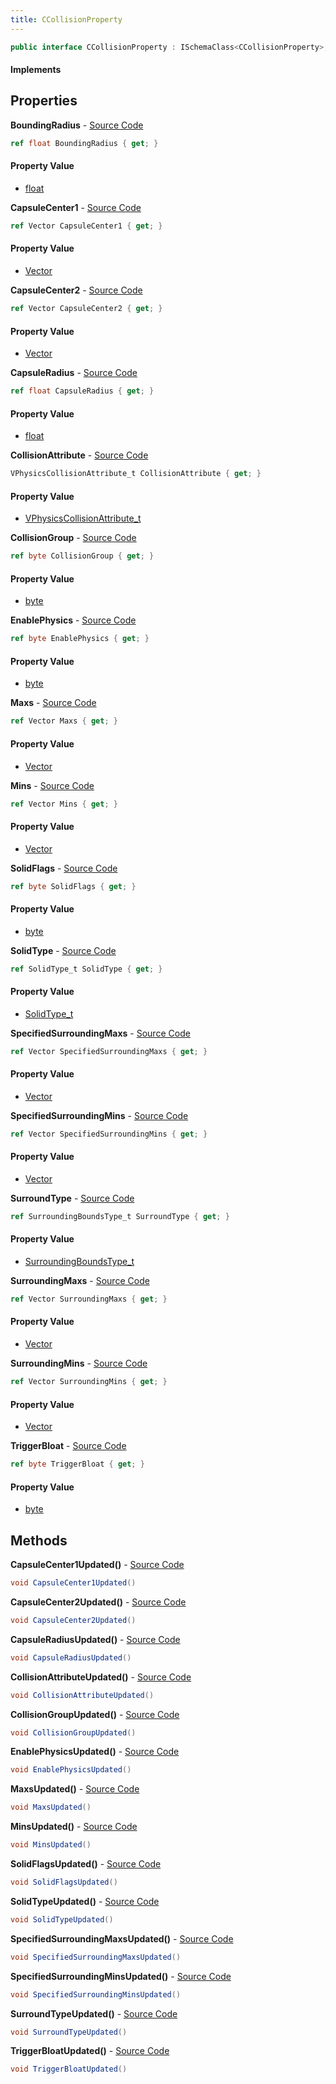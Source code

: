 ```yaml
---
title: CCollisionProperty
---
```


```csharp
public interface CCollisionProperty : ISchemaClass<CCollisionProperty>, ISchemaField, ISchemaClass, INativeHandle
```

#### Implements

## Properties

**BoundingRadius** - [Source Code](https://github.com/swiftly-solution/swiftlys2/blob/main/managed/src/SwiftlyS2.Generated/Schemas/Interfaces/CCollisionProperty.cs#L34)

```csharp
ref float BoundingRadius { get; }
```

#### Property Value

- [float](https://learn.microsoft.com/dotnet/api/system.single)

**CapsuleCenter1** - [Source Code](https://github.com/swiftly-solution/swiftlys2/blob/main/managed/src/SwiftlyS2.Generated/Schemas/Interfaces/CCollisionProperty.cs#L44)

```csharp
ref Vector CapsuleCenter1 { get; }
```

#### Property Value

- [Vector](/docs/api/shared/natives/vector)

**CapsuleCenter2** - [Source Code](https://github.com/swiftly-solution/swiftlys2/blob/main/managed/src/SwiftlyS2.Generated/Schemas/Interfaces/CCollisionProperty.cs#L46)

```csharp
ref Vector CapsuleCenter2 { get; }
```

#### Property Value

- [Vector](/docs/api/shared/natives/vector)

**CapsuleRadius** - [Source Code](https://github.com/swiftly-solution/swiftlys2/blob/main/managed/src/SwiftlyS2.Generated/Schemas/Interfaces/CCollisionProperty.cs#L48)

```csharp
ref float CapsuleRadius { get; }
```

#### Property Value

- [float](https://learn.microsoft.com/dotnet/api/system.single)

**CollisionAttribute** - [Source Code](https://github.com/swiftly-solution/swiftlys2/blob/main/managed/src/SwiftlyS2.Generated/Schemas/Interfaces/CCollisionProperty.cs#L16)

```csharp
VPhysicsCollisionAttribute_t CollisionAttribute { get; }
```

#### Property Value

- [VPhysicsCollisionAttribute_t](/docs/api/shared/schemadefinitions/vphysicscollisionattribute_t)

**CollisionGroup** - [Source Code](https://github.com/swiftly-solution/swiftlys2/blob/main/managed/src/SwiftlyS2.Generated/Schemas/Interfaces/CCollisionProperty.cs#L30)

```csharp
ref byte CollisionGroup { get; }
```

#### Property Value

- [byte](https://learn.microsoft.com/dotnet/api/system.byte)

**EnablePhysics** - [Source Code](https://github.com/swiftly-solution/swiftlys2/blob/main/managed/src/SwiftlyS2.Generated/Schemas/Interfaces/CCollisionProperty.cs#L32)

```csharp
ref byte EnablePhysics { get; }
```

#### Property Value

- [byte](https://learn.microsoft.com/dotnet/api/system.byte)

**Maxs** - [Source Code](https://github.com/swiftly-solution/swiftlys2/blob/main/managed/src/SwiftlyS2.Generated/Schemas/Interfaces/CCollisionProperty.cs#L20)

```csharp
ref Vector Maxs { get; }
```

#### Property Value

- [Vector](/docs/api/shared/natives/vector)

**Mins** - [Source Code](https://github.com/swiftly-solution/swiftlys2/blob/main/managed/src/SwiftlyS2.Generated/Schemas/Interfaces/CCollisionProperty.cs#L18)

```csharp
ref Vector Mins { get; }
```

#### Property Value

- [Vector](/docs/api/shared/natives/vector)

**SolidFlags** - [Source Code](https://github.com/swiftly-solution/swiftlys2/blob/main/managed/src/SwiftlyS2.Generated/Schemas/Interfaces/CCollisionProperty.cs#L22)

```csharp
ref byte SolidFlags { get; }
```

#### Property Value

- [byte](https://learn.microsoft.com/dotnet/api/system.byte)

**SolidType** - [Source Code](https://github.com/swiftly-solution/swiftlys2/blob/main/managed/src/SwiftlyS2.Generated/Schemas/Interfaces/CCollisionProperty.cs#L24)

```csharp
ref SolidType_t SolidType { get; }
```

#### Property Value

- [SolidType_t](/docs/api/shared/schemadefinitions/solidtype_t)

**SpecifiedSurroundingMaxs** - [Source Code](https://github.com/swiftly-solution/swiftlys2/blob/main/managed/src/SwiftlyS2.Generated/Schemas/Interfaces/CCollisionProperty.cs#L38)

```csharp
ref Vector SpecifiedSurroundingMaxs { get; }
```

#### Property Value

- [Vector](/docs/api/shared/natives/vector)

**SpecifiedSurroundingMins** - [Source Code](https://github.com/swiftly-solution/swiftlys2/blob/main/managed/src/SwiftlyS2.Generated/Schemas/Interfaces/CCollisionProperty.cs#L36)

```csharp
ref Vector SpecifiedSurroundingMins { get; }
```

#### Property Value

- [Vector](/docs/api/shared/natives/vector)

**SurroundType** - [Source Code](https://github.com/swiftly-solution/swiftlys2/blob/main/managed/src/SwiftlyS2.Generated/Schemas/Interfaces/CCollisionProperty.cs#L28)

```csharp
ref SurroundingBoundsType_t SurroundType { get; }
```

#### Property Value

- [SurroundingBoundsType_t](/docs/api/shared/schemadefinitions/surroundingboundstype_t)

**SurroundingMaxs** - [Source Code](https://github.com/swiftly-solution/swiftlys2/blob/main/managed/src/SwiftlyS2.Generated/Schemas/Interfaces/CCollisionProperty.cs#L40)

```csharp
ref Vector SurroundingMaxs { get; }
```

#### Property Value

- [Vector](/docs/api/shared/natives/vector)

**SurroundingMins** - [Source Code](https://github.com/swiftly-solution/swiftlys2/blob/main/managed/src/SwiftlyS2.Generated/Schemas/Interfaces/CCollisionProperty.cs#L42)

```csharp
ref Vector SurroundingMins { get; }
```

#### Property Value

- [Vector](/docs/api/shared/natives/vector)

**TriggerBloat** - [Source Code](https://github.com/swiftly-solution/swiftlys2/blob/main/managed/src/SwiftlyS2.Generated/Schemas/Interfaces/CCollisionProperty.cs#L26)

```csharp
ref byte TriggerBloat { get; }
```

#### Property Value

- [byte](https://learn.microsoft.com/dotnet/api/system.byte)

## Methods

**CapsuleCenter1Updated()** - [Source Code](https://github.com/swiftly-solution/swiftlys2/blob/main/managed/src/SwiftlyS2.Generated/Schemas/Interfaces/CCollisionProperty.cs#L61)

```csharp
void CapsuleCenter1Updated()
```

**CapsuleCenter2Updated()** - [Source Code](https://github.com/swiftly-solution/swiftlys2/blob/main/managed/src/SwiftlyS2.Generated/Schemas/Interfaces/CCollisionProperty.cs#L62)

```csharp
void CapsuleCenter2Updated()
```

**CapsuleRadiusUpdated()** - [Source Code](https://github.com/swiftly-solution/swiftlys2/blob/main/managed/src/SwiftlyS2.Generated/Schemas/Interfaces/CCollisionProperty.cs#L63)

```csharp
void CapsuleRadiusUpdated()
```

**CollisionAttributeUpdated()** - [Source Code](https://github.com/swiftly-solution/swiftlys2/blob/main/managed/src/SwiftlyS2.Generated/Schemas/Interfaces/CCollisionProperty.cs#L50)

```csharp
void CollisionAttributeUpdated()
```

**CollisionGroupUpdated()** - [Source Code](https://github.com/swiftly-solution/swiftlys2/blob/main/managed/src/SwiftlyS2.Generated/Schemas/Interfaces/CCollisionProperty.cs#L57)

```csharp
void CollisionGroupUpdated()
```

**EnablePhysicsUpdated()** - [Source Code](https://github.com/swiftly-solution/swiftlys2/blob/main/managed/src/SwiftlyS2.Generated/Schemas/Interfaces/CCollisionProperty.cs#L58)

```csharp
void EnablePhysicsUpdated()
```

**MaxsUpdated()** - [Source Code](https://github.com/swiftly-solution/swiftlys2/blob/main/managed/src/SwiftlyS2.Generated/Schemas/Interfaces/CCollisionProperty.cs#L52)

```csharp
void MaxsUpdated()
```

**MinsUpdated()** - [Source Code](https://github.com/swiftly-solution/swiftlys2/blob/main/managed/src/SwiftlyS2.Generated/Schemas/Interfaces/CCollisionProperty.cs#L51)

```csharp
void MinsUpdated()
```

**SolidFlagsUpdated()** - [Source Code](https://github.com/swiftly-solution/swiftlys2/blob/main/managed/src/SwiftlyS2.Generated/Schemas/Interfaces/CCollisionProperty.cs#L53)

```csharp
void SolidFlagsUpdated()
```

**SolidTypeUpdated()** - [Source Code](https://github.com/swiftly-solution/swiftlys2/blob/main/managed/src/SwiftlyS2.Generated/Schemas/Interfaces/CCollisionProperty.cs#L54)

```csharp
void SolidTypeUpdated()
```

**SpecifiedSurroundingMaxsUpdated()** - [Source Code](https://github.com/swiftly-solution/swiftlys2/blob/main/managed/src/SwiftlyS2.Generated/Schemas/Interfaces/CCollisionProperty.cs#L60)

```csharp
void SpecifiedSurroundingMaxsUpdated()
```

**SpecifiedSurroundingMinsUpdated()** - [Source Code](https://github.com/swiftly-solution/swiftlys2/blob/main/managed/src/SwiftlyS2.Generated/Schemas/Interfaces/CCollisionProperty.cs#L59)

```csharp
void SpecifiedSurroundingMinsUpdated()
```

**SurroundTypeUpdated()** - [Source Code](https://github.com/swiftly-solution/swiftlys2/blob/main/managed/src/SwiftlyS2.Generated/Schemas/Interfaces/CCollisionProperty.cs#L56)

```csharp
void SurroundTypeUpdated()
```

**TriggerBloatUpdated()** - [Source Code](https://github.com/swiftly-solution/swiftlys2/blob/main/managed/src/SwiftlyS2.Generated/Schemas/Interfaces/CCollisionProperty.cs#L55)

```csharp
void TriggerBloatUpdated()
```

